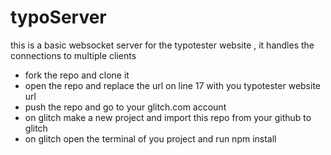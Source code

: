 # typoServer
this is a basic websocket server for the typotester website , it handles the connections to multiple clients

- fork the repo and clone it
- open the repo and replace the url on line 17 with you typotester website url
- push the repo and go to your glitch.com account
- on glitch make a new project and import this repo from your github to glitch
- on glitch open the terminal of you project and run npm install
